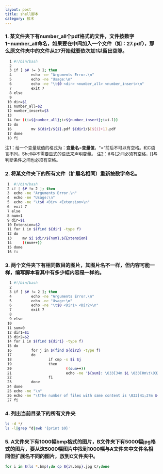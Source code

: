 ```yaml
---
layout: post
title: shell脚本
category: 技术
---
```


### 1. 某文件夹下有number_all个pdf格式的文件，文件按数字1~number_all命名，如果要在中间加入一个文件（如：27.pdf），那么原文件夹中的文件从27开始就要依次加1以留出空隙。

```Bash
  1 #!/bin/bash
  2 
  3 if [ $# != 3 ]; then
  4         echo -ne "Arguments Error.\n"
  5         echo -ne "Usage:\n"
  6         echo -ne "\t$0 <dir> <number_all> <number_insert>\n"
  7         exit 7
  8 else
  9 
 10 dir=$1
 11 number_all=$2
 12 number_insert=$3
 13 
 14 for ((i=${number_all};i>${number_insert};i=i-1))
 15 do
 16         mv ${dir}/${i}.pdf ${dir}/$[${i}+1].pdf
 17 done
 18 fi
```
注1：给一个变量赋值的格式为：**变量名**=**变量值**，“=”前后不可以有空格。和C语言不同，Shell中不需要显式的语法来声明变量。
注2：if与[之间必须有空格，[]与判断条件之间也必须有空格。

### 2. 将某文件夹下的所有文件（扩展名相同）重新按数字命名。

```Bash
 1  #!/bin/bash
 2 if [ $# != 2 ]; then
 3 	echo -ne "Arguments Error.\n"
 4 	echo -ne "Usage:\n"
 5 	echo -ne "\t$0 <Dir> <Extension>\n"
 6 	exit 7
 7 else
 8 num=1
 9 dir=$1
 10 Extension=$2
 11 for i in $(find ${dir} -type f)
 12 do
 13 	mv $i $dir/${num}.${Extension}
 14 	((num++))
 15 done
 16 fi
```

### 3. 两个文件夹下有相同数目的图片，其图片名不一样，但内容可能一样，编写脚本看其中有多少幅内容是一样的。

```Bash
  1 #!/bin/bash
  2 
  3 if [ $# != 2 ]; then
  4         echo -ne "Arguments Error.\n"
  5         echo -ne "Usage:\n"
  6         echo -ne "\t$0 <Dir1> <Dir2>\n"
  7         exit 7
  8 
  9 else
 10 
 11 sum=0
 12 dir1=$1
 13 dir2=$2
 14 for i in $(find ${dir1} -type f)
 15 do
 16         for j in $(find ${dir2} -type f)
 17         do
 18                 if cmp -s $i $j
 19                 then
 20                         ((sum++))
 21                         echo -ne "${sum}: \033[34m $i \033[0m\t\033[41;33m $j \033[0m\n"
 22                 fi
 23         done
 24 done
 25 echo -ne "\n"
 26 echo -ne "\tThe number of files with same content is \033[41;37m ${sum} \033[0m"
 27 fi
```

### 4. 列出当前目录下的所有文件夹

```Bash
ls -d */
ls -l|grep ^d|awk '{print $9}'
```

### 5. A文件夹下有1000幅bmp格式的图片，B文件夹下有5000幅jpg格式的图片，要从这5000幅图片中找到1000幅与A文件夹中文件名相同但扩展名不同的图片，放到C文件夹中。

```Bash
for i in $(ls *.bmp);do cp ${i%.bmp}.jpg C/;done
```
